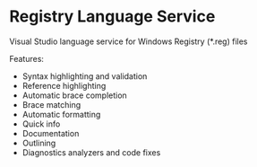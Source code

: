 # Registry Language Service
Visual Studio language service for Windows Registry (*.reg) files

Features:
 -  Syntax highlighting and validation
 -  Reference highlighting
 -  Automatic brace completion
 -  Brace matching
 -  Automatic formatting
 -  Quick info
 -  Documentation
 -  Outlining
 -  Diagnostics analyzers and code fixes
